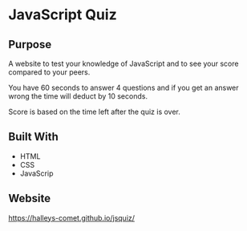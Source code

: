 # JavaScript Quiz

## Purpose
A website to test your knowledge of JavaScript and to see your score compared to your peers. 

You have 60 seconds to answer 4 questions and if you get an answer wrong the time will deduct by 10 seconds. 

Score is based on the time left after the quiz is over. 

## Built With
* HTML
* CSS
* JavaScrip 

## Website
https://halleys-comet.github.io/jsquiz/


 
